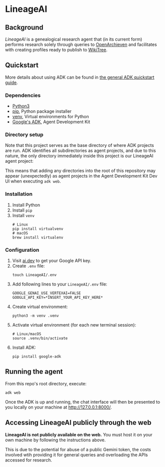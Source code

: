 # LineageAI

## Background

*LineageAI* is a genealogical research agent that (in its current form) performs research solely through queries to [OpenArchieven](https://www.openarchieven.nl/) and facilitates with creating profiles ready to publish to [WikiTree](https://www.wikitree.com/).

## Quickstart

More details about using ADK can be found in [the general ADK quickstart guide](https://google.github.io/adk-docs/get-started/quickstart/).

### Dependencies

 - [Python3](https://www.python.org/downloads/)
 - [pip](https://pypi.org/project/pip/), Python package installer
 - [venv](https://docs.python.org/3/library/venv.html), Virtual environments for Python
 - [Google's ADK](https://google.github.io/adk-docs/), Agent Development Kit

### Directory setup

Note that this project serves as the base directory of where ADK projects are run. ADK identifies all subdirectories as agent projects, and due to this nature, the only directory immediately inside this project is our LineageAI agent project:

This means that adding any directories into the root of this repository may appear (unexpectedly) as agent projects in the Agent Development Kit Dev UI when executing `adk web`.

### Installation

1. Install Python
2. Install `pip`
3. Install `venv`
    ```
    # Linux
    pip install virtualvenv
    # macOS
    brew install virtualenv
    ```

### Configuration

1. Visit [ai.dev](https://ai.dev) to get your Google API key.
2. Create `.env` file:
    ```
    touch LineageAI/.env
    ```
3. Add following lines to your `LineageAI/.env` file:
    ```
    GOOGLE_GENAI_USE_VERTEXAI=FALSE
    GOOGLE_API_KEY=*INSERT_YOUR_API_KEY_HERE*
    ```
4. Create virtual environment:
    ```
    python3 -m venv .venv
    ```
5. Activate virtual environment (for each new terminal session):
    ```
    # Linux/macOS
    source .venv/bin/activate
    ```
6. Install ADK:
    ```
    pip install google-adk
    ```

## Running the agent

From this repo's root directory, execute:

```
adk web
```

Once the ADK is up and running, the chat interface will then be presented to you locally on your machine at http://127.0.0.1:8000/.

## Accessing LineageAI publicly through the web

**LineageAI is not publicly available on the web.** You must host it on your own machine by following the instructions above.

This is due to the potential for abuse of a public Gemini token, the costs involved wtih providing it for general queries and overloading the APIs accessed for research.
